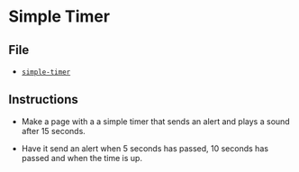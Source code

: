 # Simple Timer

## File

* [`simple-timer`](Unsolved/simple-timer.html)

## Instructions

* Make a page with a a simple timer that sends an alert and plays a sound after 15 seconds.

* Have it send an alert when 5 seconds has passed, 10 seconds has passed and when the time is up.

